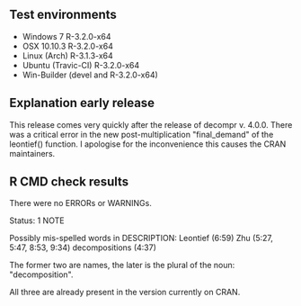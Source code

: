 ## Test environments

- Windows 7 R-3.2.0-x64
- OSX 10.10.3 R-3.2.0-x64
- Linux (Arch) R-3.1.3-x64
- Ubuntu (Travic-CI) R-3.2.0-x64
- Win-Builder  (devel and R-3.2.0-x64)


## Explanation early release

This release comes very quickly after the release of decompr v. 4.0.0.
There was a critical error in the new post-multiplication "final_demand" of the leontief() function.
I apologise for the inconvenience this causes the CRAN maintainers.


## R CMD check results
There were no ERRORs or WARNINGs. 

Status: 1 NOTE

Possibly mis-spelled words in DESCRIPTION:
  Leontief (6:59)
  Zhu (5:27, 5:47, 8:53, 9:34)
  decompositions (4:37)


The former two are names, the later is the plural of the noun: "decomposition".

All three are already present in the version currently on CRAN.
